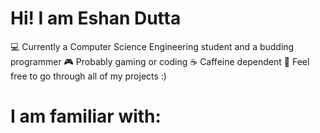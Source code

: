 # Hi! I am Eshan Dutta
                  
💻 Currently a Computer Science Engineering student and a budding programmer
🎮 Probably gaming or coding
☕ Caffeine dependent
🧩 Feel free to go through all of my projects :)

# I am familiar with: 
